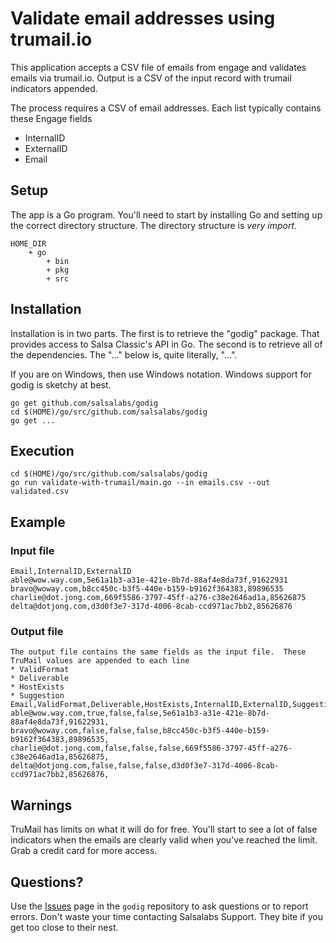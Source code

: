 # Validate email addresses using trumail.io

This application accepts a CSV file of emails from engage and validates emails via trumail.io.  Output is a CSV of the input record with trumail indicators appended.

The process requires a CSV of email addresses.  Each list typically contains these Engage fields
* InternalID
* ExternalID
* Email


## Setup

The app is a Go program.  You'll need to start by installing Go and setting up the correct directory structure.  The directory structure is _very import_.

```
HOME_DIR
    + go
        + bin
        + pkg
        + src
```
## Installation

Installation is in two parts.  The first is to retrieve the "godig" package.  That provides access to Salsa Classic's API in Go.  The second is to retrieve all of the dependencies.  The "..." below is, quite literally, "...".

If you are on Windows, then use Windows notation.  Windows support for godig is sketchy at best.

```
go get github.com/salsalabs/godig
cd $(HOME)/go/src/github.com/salsalabs/godig
go get ...
```

## Execution

```
cd $(HOME)/go/src/github.com/salsalabs/godig
go run validate-with-trumail/main.go --in emails.csv --out validated.csv
```

## Example

### Input file
```
Email,InternalID,ExternalID
able@wow.way.com,5e61a1b3-a31e-421e-8b7d-88af4e8da73f,91622931
bravo@woway.com,b8cc450c-b3f5-440e-b159-b9162f364383,89896535
charlie@dot.jong.com,669f5586-3797-45ff-a276-c38e2646ad1a,85626875
delta@dotjong.com,d3d0f3e7-317d-4006-8cab-ccd971ac7bb2,85626876
```

### Output file
```
The output file contains the same fields as the input file.  These TruMail values are appended to each line
* ValidFormat
* Deliverable
* HostExists
* Suggestion
Email,ValidFormat,Deliverable,HostExists,InternalID,ExternalID,Suggestion
able@wow.way.com,true,false,false,5e61a1b3-a31e-421e-8b7d-88af4e8da73f,91622931,
bravo@woway.com,false,false,false,b8cc450c-b3f5-440e-b159-b9162f364383,89896535,
charlie@dot.jong.com,false,false,false,669f5586-3797-45ff-a276-c38e2646ad1a,85626875,
delta@dotjong.com,false,false,false,d3d0f3e7-317d-4006-8cab-ccd971ac7bb2,85626876,
```
## Warnings

TruMail has limits on what it will do for free.  You'll start to see a lot of false indicators when the emails are clearly valid when you've reached the limit.  Grab a credit card for more access.

## Questions?  

Use the [Issues](https://github.com/salsalabs/godig/issues) page in the `godig` repository to ask questions or to report errors.  Don't waste your time contacting Salsalabs Support.  They bite if you get too close to their nest.

